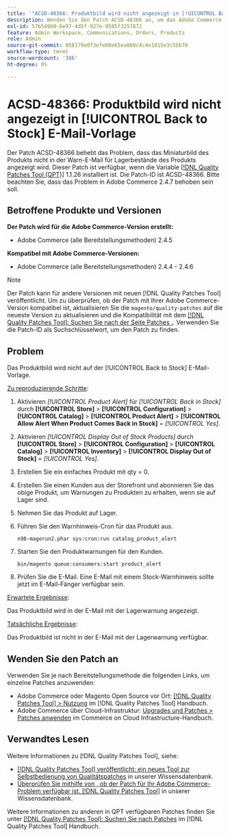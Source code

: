 ```yaml
---
title: '"ACSD-48366: Produktbild wird nicht angezeigt in [!UICONTROL Back to Stock] email template'''
description: Wenden Sie den Patch ACSD-48366 an, um das Adobe Commerce-Problem zu beheben, bei dem das Miniaturbild des Produkts nicht in der Warn-E-Mail mit dem Lagerbestand des Produkts angezeigt wird.
exl-id: 57b549b0-6e97-4d5f-927e-9585f3257872
feature: Admin Workspace, Communications, Orders, Products
role: Admin
source-git-commit: 958179e0f3efe08e65ea8b0c4c4e1015e3c5bb76
workflow-type: tm+mt
source-wordcount: '386'
ht-degree: 0%

---
```


# ACSD-48366: Produktbild wird nicht angezeigt in [!UICONTROL Back to Stock] E-Mail-Vorlage

Der Patch ACSD-48366 behebt das Problem, dass das Miniaturbild des Produkts nicht in der Warn-E-Mail für Lagerbestände des Produkts angezeigt wird. Dieser Patch ist verfügbar, wenn die Variable [[!DNL Quality Patches Tool (QPT)]](/help/announcements/adobe-commerce-announcements/magento-quality-patches-released-new-tool-to-self-serve-quality-patches.md) 1.1.26 installiert ist. Die Patch-ID ist ACSD-48366. Bitte beachten Sie, dass das Problem in Adobe Commerce 2.4.7 behoben sein soll.

## Betroffene Produkte und Versionen

**Der Patch wird für die Adobe Commerce-Version erstellt:**

* Adobe Commerce (alle Bereitstellungsmethoden) 2.4.5

**Kompatibel mit Adobe Commerce-Versionen:**

* Adobe Commerce (alle Bereitstellungsmethoden) 2.4.4 - 2.4.6

>[!NOTE]
>
>Der Patch kann für andere Versionen mit neuen [!DNL Quality Patches Tool] veröffentlicht. Um zu überprüfen, ob der Patch mit Ihrer Adobe Commerce-Version kompatibel ist, aktualisieren Sie die `magento/quality-patches` auf die neueste Version zu aktualisieren und die Kompatibilität mit dem [[!DNL Quality Patches Tool]: Suchen Sie nach der Seite Patches .](https://experienceleague.adobe.com/tools/commerce-quality-patches/index.html). Verwenden Sie die Patch-ID als Suchschlüsselwort, um den Patch zu finden.

## Problem

Das Produktbild wird nicht auf der [!UICONTROL Back to Stock] E-Mail-Vorlage.

<u>Zu reproduzierende Schritte</u>:

1. Aktivieren *[!UICONTROL Product Alert]* für *[!UICONTROL Back in Stock]* durch **[!UICONTROL Store]** > **[!UICONTROL Configuration]** > **[!UICONTROL Catalog]** > **[!UICONTROL Product Alert]** > **[!UICONTROL Allow Alert When Product Comes Back in Stock]** = *[!UICONTROL Yes]*.
1. Aktivieren *[!UICONTROL Display Out of Stock Products]* durch **[!UICONTROL Store]** > **[!UICONTROL Configuration]** > **[!UICONTROL Catalog]** > **[!UICONTROL Inventory]** > **[!UICONTROL Display Out of Stock]** = *[!UICONTROL Yes]*.
1. Erstellen Sie ein einfaches Produkt mit qty = 0.
1. Erstellen Sie einen Kunden aus der Storefront und abonnieren Sie das obige Produkt, um Warnungen zu Produkten zu erhalten, wenn sie auf Lager sind.
1. Nehmen Sie das Produkt auf Lager.
1. Führen Sie den Warnhinweis-Cron für das Produkt aus.

   ```
   n98-magerun2.phar sys:cron:run catalog_product_alert
   ```

1. Starten Sie den Produktwarnungen für den Kunden.

   ```
   bin/magento queue:consumers:start product_alert
   ```

1. Prüfen Sie die E-Mail. Eine E-Mail mit einem Stock-Warnhinweis sollte jetzt im E-Mail-Fänger verfügbar sein.

<u>Erwartete Ergebnisse</u>:

Das Produktbild wird in der E-Mail mit der Lagerwarnung angezeigt.

<u>Tatsächliche Ergebnisse</u>:

Das Produktbild ist nicht in der E-Mail mit der Lagerwarnung verfügbar.

## Wenden Sie den Patch an

Verwenden Sie je nach Bereitstellungsmethode die folgenden Links, um einzelne Patches anzuwenden:

* Adobe Commerce oder Magento Open Source vor Ort: [[!DNL Quality Patches Tool] > Nutzung](https://experienceleague.adobe.com/docs/commerce-operations/tools/quality-patches-tool/usage.html) im [!DNL Quality Patches Tool] Handbuch.
* Adobe Commerce über Cloud-Infrastruktur: [Upgrades und Patches > Patches anwenden](https://experienceleague.adobe.com/docs/commerce-cloud-service/user-guide/develop/upgrade/apply-patches.html) im Commerce on Cloud Infrastructure-Handbuch.

## Verwandtes Lesen

Weitere Informationen zu [!DNL Quality Patches Tool], siehe:

* [[!DNL Quality Patches Tool] veröffentlicht: ein neues Tool zur Selbstbedienung von Qualitätspatches](/help/announcements/adobe-commerce-announcements/magento-quality-patches-released-new-tool-to-self-serve-quality-patches.md) in unserer Wissensdatenbank.
* [Überprüfen Sie mithilfe von , ob der Patch für Ihr Adobe Commerce-Problem verfügbar ist. [!DNL Quality Patches Tool]](/help/support-tools/patches-available-in-qpt-tool/check-patch-for-magento-issue-with-magento-quality-patches.md) in unserer Wissensdatenbank.

Weitere Informationen zu anderen in QPT verfügbaren Patches finden Sie unter [[!DNL Quality Patches Tool]: Suchen Sie nach Patches](https://experienceleague.adobe.com/tools/commerce-quality-patches/index.html) im [!DNL Quality Patches Tool] Handbuch.
